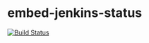 # embed-jenkins-status

[![Build Status](http://ec2-3-135-160-232.us-east-2.compute.amazonaws.com/buildStatus/icon?job=embed-jenkins-status)](http://ec2-3-135-160-232.us-east-2.compute.amazonaws.com/job/embed-jenkins-status/)

